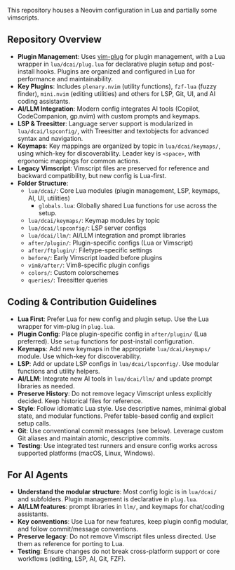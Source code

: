 This repository houses a Neovim configuration in Lua and partially some vimscripts.

## Repository Overview

- **Plugin Management**: Uses [vim-plug](https://github.com/junegunn/vim-plug) for plugin management, with a Lua wrapper in `lua/dcai/plug.lua` for declarative plugin setup and post-install hooks. Plugins are organized and configured in Lua for performance and maintainability.
- **Key Plugins**: Includes `plenary.nvim` (utility functions), `fzf-lua` (fuzzy finder), `mini.nvim` (editing utilities) and others for LSP, Git, UI, and AI coding assistants.
- **AI/LLM Integration**: Modern config integrates AI tools (Copilot, CodeCompanion, gp.nvim) with custom prompts and keymaps.
- **LSP & Treesitter**: Language server support is modularized in `lua/dcai/lspconfig/`, with Treesitter and textobjects for advanced syntax and navigation.
- **Keymaps**: Key mappings are organized by topic in `lua/dcai/keymaps/`, using which-key for discoverability. Leader key is `<space>`, with ergonomic mappings for common actions.
- **Legacy Vimscript**: Vimscript files are preserved for reference and backward compatibility, but new config is Lua-first.
- **Folder Structure**:
  - `lua/dcai/`: Core Lua modules (plugin management, LSP, keymaps, AI, UI, utilities)
    - `globals.lua`: Globally shared Lua functions for use across the setup.
  - `lua/dcai/keymaps/`: Keymap modules by topic
  - `lua/dcai/lspconfig/`: LSP server configs
  - `lua/dcai/llm/`: AI/LLM integration and prompt libraries
  - `after/plugin/`: Plugin-specific configs (Lua or Vimscript)
  - `after/ftplugin/`: Filetype-specific settings
  - `before/`: Early Vimscript loaded before plugins
  - `vim8/after/`: Vim8-specific plugin configs
  - `colors/`: Custom colorschemes
  - `queries/`: Treesitter queries

## Coding & Contribution Guidelines

- **Lua First**: Prefer Lua for new config and plugin setup. Use the Lua wrapper for vim-plug in `plug.lua`.
- **Plugin Config**: Place plugin-specific config in `after/plugin/` (Lua preferred). Use `setup` functions for post-install configuration.
- **Keymaps**: Add new keymaps in the appropriate `lua/dcai/keymaps/` module. Use which-key for discoverability.
- **LSP**: Add or update LSP configs in `lua/dcai/lspconfig/`. Use modular functions and utility helpers.
- **AI/LLM**: Integrate new AI tools in `lua/dcai/llm/` and update prompt libraries as needed.
- **Preserve History**: Do not remove legacy Vimscript unless explicitly decided. Keep historical files for reference.
- **Style**: Follow idiomatic Lua style. Use descriptive names, minimal global state, and modular functions. Prefer table-based config and explicit setup calls.
- **Git**: Use conventional commit messages (see below). Leverage custom Git aliases and maintain atomic, descriptive commits.
- **Testing**: Use integrated test runners and ensure config works across supported platforms (macOS, Linux, Windows).

## For AI Agents

- **Understand the modular structure**: Most config logic is in `lua/dcai/` and subfolders. Plugin management is declarative in `plug.lua`.
- **AI/LLM features**: prompt libraries in `llm/`, and keymaps for chat/coding assistants.
- **Key conventions**: Use Lua for new features, keep plugin config modular, and follow commit/message conventions.
- **Preserve legacy**: Do not remove Vimscript files unless directed. Use them as reference for porting to Lua.
- **Testing**: Ensure changes do not break cross-platform support or core workflows (editing, LSP, AI, Git, FZF).
